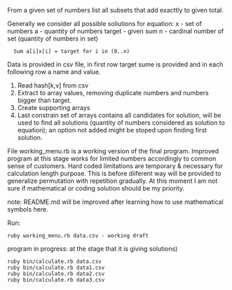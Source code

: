 From a given set  of numbers list all subsets that add exacttly to given total.

Generally we consider all possible soliutions for equation:
    x - set of numbers
    a - quantity of numbers
    target - given sum
    n - cardinal number of set (quantity of numbers in set)

      Sum a[i]x[i] = target for i in (0..n)

Data is provided in csv file, in first row target sume is provided and in each following row a name and value.

  1. Read hash[k,v] from csv
  2. Extract to array values, removing duplicate numbers and numbers bigger than target.
  3. Create supporting arrays
  4. Last constrain set of arrays contains all candidates for solution, will be used to find all solutions (quantity of numbers considered as solution to equation); an option not added might be stoped upon finding first solution.

File working_menu.rb is a working version of the final program. Improved program at this stage works for limited numbers accordingly to common sense of customers. Hard coded limitations are temporary & necessary for calculation length purpose.
This is before diiferent way will be provided to generalize permutation with repetition gradually.
At this moment I am not sure if mathematical or coding solution should be my priority.

note: README.md will be improved after learning how to use mathematical symbols here.

Run:

    ruby working_menu.rb data.csv - working draft

program in progress:
at the stage that it is giving solutions)

    ruby bin/calculate.rb data.csv
    ruby bin/calculate.rb data1.csv
    ruby bin/calculate.rb data2.csv
    ruby bin/calculate.rb data3.csv    